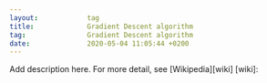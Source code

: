 ```yaml
---
layout:            tag
title:             Gradient Descent algorithm
tag:               Gradient Descent algorithm
date:              2020-05-04 11:05:44 +0200
---
```

Add description here.
For more detail, see [Wikipedia][wiki]
[wiki]:
